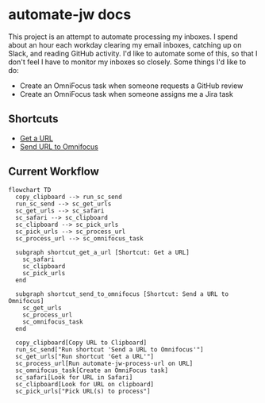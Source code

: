 <!-- vim: set wrap linebreak breakat&vim: -->
# automate-jw docs

This project is an attempt to automate processing my inboxes. I spend about an hour each workday clearing my email inboxes, catching up on Slack, and reading GitHub activity. I'd like to automate some of this, so that I don't feel I have to monitor my inboxes so closely. Some things I'd like to do:

* Create an OmniFocus task when someone requests a GitHub review
* Create an OmniFocus task when someone assigns me a Jira task

## Shortcuts

* [Get a URL](./shortcuts/get-a-url.md)
* [Send URL to Omnifocus](./shortcuts/send-url-to-omnifocus.md)

## Current Workflow

<!-- Local debugging of Mermaid -->
<!--
<script src="https://cdn.jsdelivr.net/npm/mermaid/dist/mermaid.min.js"></script>
-->

```mermaid
flowchart TD
  copy_clipboard --> run_sc_send
  run_sc_send --> sc_get_urls
  sc_get_urls --> sc_safari
  sc_safari --> sc_clipboard
  sc_clipboard --> sc_pick_urls
  sc_pick_urls --> sc_process_url
  sc_process_url --> sc_omnifocus_task

  subgraph shortcut_get_a_url [Shortcut: Get a URL]
    sc_safari
    sc_clipboard
    sc_pick_urls
  end

  subgraph shortcut_send_to_omnifocus [Shortcut: Send a URL to Omnifocus]
    sc_get_urls
    sc_process_url
    sc_omnifocus_task
  end

  copy_clipboard[Copy URL to Clipboard]
  run_sc_send["Run shortcut 'Send a URL to Omnifocus'"]
  sc_get_urls["Run shortcut 'Get a URL'"]
  sc_process_url[Run automate-jw-process-url on URL]
  sc_omnifocus_task[Create an OmniFocus task]
  sc_safari[Look for URL in Safari]
  sc_clipboard[Look for URL on clipboard]
  sc_pick_urls["Pick URL(s) to process"]

```
